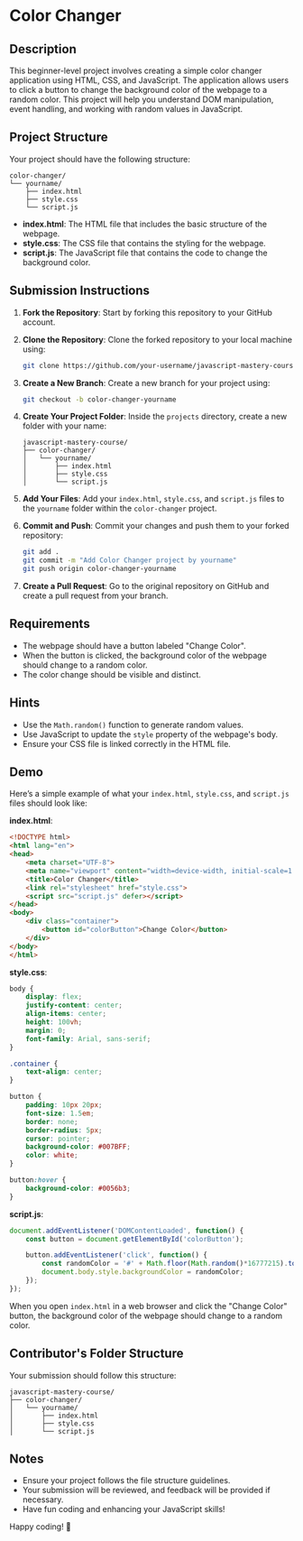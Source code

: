 # Color Changer

## Description

This beginner-level project involves creating a simple color changer application using HTML, CSS, and JavaScript. The application allows users to click a button to change the background color of the webpage to a random color. This project will help you understand DOM manipulation, event handling, and working with random values in JavaScript.

## Project Structure

Your project should have the following structure:

```
color-changer/
└── yourname/
    ├── index.html
    ├── style.css
    └── script.js
```

- **index.html**: The HTML file that includes the basic structure of the webpage.
- **style.css**: The CSS file that contains the styling for the webpage.
- **script.js**: The JavaScript file that contains the code to change the background color.

## Submission Instructions

1. **Fork the Repository**: Start by forking this repository to your GitHub account.

2. **Clone the Repository**: Clone the forked repository to your local machine using:
    ```bash
    git clone https://github.com/your-username/javascript-mastery-course.git
    ```

3. **Create a New Branch**: Create a new branch for your project using:
    ```bash
    git checkout -b color-changer-yourname
    ```

4. **Create Your Project Folder**: Inside the `projects` directory, create a new folder with your name:
    ```
    javascript-mastery-course/
    ├── color-changer/
    │   └── yourname/
    │       ├── index.html
    │       ├── style.css
    │       └── script.js
    ```

5. **Add Your Files**: Add your `index.html`, `style.css`, and `script.js` files to the `yourname` folder within the `color-changer` project.

6. **Commit and Push**: Commit your changes and push them to your forked repository:
    ```bash
    git add .
    git commit -m "Add Color Changer project by yourname"
    git push origin color-changer-yourname
    ```

7. **Create a Pull Request**: Go to the original repository on GitHub and create a pull request from your branch.

## Requirements

- The webpage should have a button labeled "Change Color".
- When the button is clicked, the background color of the webpage should change to a random color.
- The color change should be visible and distinct.

## Hints

- Use the `Math.random()` function to generate random values.
- Use JavaScript to update the `style` property of the webpage's body.
- Ensure your CSS file is linked correctly in the HTML file.

## Demo

Here’s a simple example of what your `index.html`, `style.css`, and `script.js` files should look like:

**index.html**:
```html
<!DOCTYPE html>
<html lang="en">
<head>
    <meta charset="UTF-8">
    <meta name="viewport" content="width=device-width, initial-scale=1.0">
    <title>Color Changer</title>
    <link rel="stylesheet" href="style.css">
    <script src="script.js" defer></script>
</head>
<body>
    <div class="container">
        <button id="colorButton">Change Color</button>
    </div>
</body>
</html>
```

**style.css**:
```css
body {
    display: flex;
    justify-content: center;
    align-items: center;
    height: 100vh;
    margin: 0;
    font-family: Arial, sans-serif;
}

.container {
    text-align: center;
}

button {
    padding: 10px 20px;
    font-size: 1.5em;
    border: none;
    border-radius: 5px;
    cursor: pointer;
    background-color: #007BFF;
    color: white;
}

button:hover {
    background-color: #0056b3;
}
```

**script.js**:
```javascript
document.addEventListener('DOMContentLoaded', function() {
    const button = document.getElementById('colorButton');

    button.addEventListener('click', function() {
        const randomColor = '#' + Math.floor(Math.random()*16777215).toString(16);
        document.body.style.backgroundColor = randomColor;
    });
});
```

When you open `index.html` in a web browser and click the "Change Color" button, the background color of the webpage should change to a random color.

## Contributor's Folder Structure

Your submission should follow this structure:

```
javascript-mastery-course/
├── color-changer/
│   └── yourname/
│       ├── index.html
│       ├── style.css
│       └── script.js
```

## Notes

- Ensure your project follows the file structure guidelines.
- Your submission will be reviewed, and feedback will be provided if necessary.
- Have fun coding and enhancing your JavaScript skills!

Happy coding! 🚀